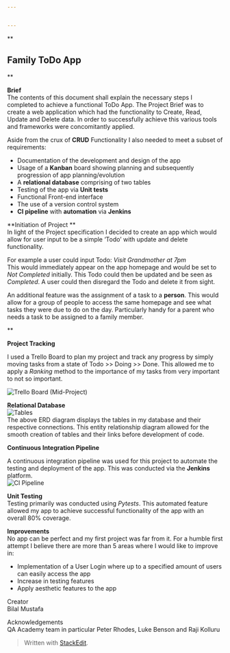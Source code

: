 ```yaml
---


---
```


<p>**</p>
<h2 id="family-todo-app">Family ToDo App</h2>
<p>**</p>
<p><strong>Brief</strong><br>
The contents of this document shall explain the necessary steps I completed to achieve a functional ToDo App. The Project Brief was to create a web application which had the functionality to Create, Read, Update and Delete data. In order to successfully achieve this various tools and frameworks were concomitantly applied.</p>
<p>Aside from the crux of <strong>CRUD</strong> Functionality I also needed to meet a subset of requirements:</p>
<ul>
<li>Documentation of the development and design of the app</li>
<li>Usage of a <strong>Kanban</strong> board showing planning and subsequently progression of app planning/evolution</li>
<li>A <strong>relational database</strong> comprising of two tables</li>
<li>Testing of the app via <strong>Unit tests</strong></li>
<li>Functional Front-end interface</li>
<li>The use of a version control system</li>
<li><strong>CI pipeline</strong> with <strong>automation</strong> via <strong>Jenkins</strong></li>
</ul>
<p>**Initiation of Project **<br>
In light of the Project specification I decided to create an app which would allow for user input to be a simple ‘Todo’ with update and delete functionality.</p>
<p>For example a user could input Todo: <em>Visit Grandmother at 7pm</em><br>
This would immediately appear on the app homepage and would be set to <em>Not Completed</em> initially. This Todo could then be updated and be seen as <em>Completed</em>. A user could then disregard the Todo and delete it from sight.</p>
<p>An additional feature was the assignment of a task to a <strong>person</strong>. This would allow for a group of people to access the same homepage and see what tasks they were due to do on the day. Particularly handy for a parent who needs a task to be assigned to a family member.</p>
<p>**</p>
<p><strong>Project Tracking</strong></p>
<p>I used a Trello Board to plan my project and track any progress by simply moving tasks from a state of Todo &gt;&gt; Doing &gt;&gt; Done. This allowed me to apply a <em>Ranking</em> method to the importance of my tasks from very important to not so important.</p>
<p><img src="https://photos.app.goo.gl/3sAmzRTzCnohjkVo8" alt="Trello Board (Mid-Project)"></p>
<p><strong>Relational Database</strong><br>
<img src="https://photos.app.goo.gl/gWY56zfQJ2exqWS97" alt="Tables"><br>
The above ERD  diagram displays the tables in my database and their respective connections. This entity relationship diagram allowed for the smooth creation of tables and their links before development of code.</p>
<p><strong>Continuous Integration Pipeline</strong></p>
<p>A continuous integration pipeline was used for this project to automate the testing and deployment of the app. This was conducted via the <strong>Jenkins</strong> platform.<br>
<img src="https://photos.app.goo.gl/f2x7A6ZmZ7SThav27" alt="CI Pipeline"></p>
<p><strong>Unit Testing</strong><br>
Testing primarily was conducted using <em>Pytests</em>. This automated feature allowed my app to achieve successful functionality of the app with an overall 80% coverage.</p>
<p><strong>Improvements</strong><br>
No app can be perfect and my first project was far from it. For a humble first attempt I believe there are more than 5 areas where I would like to improve in:</p>
<ul>
<li>Implementation of a User Login where up to a specified amount of users can easily access the app</li>
<li>Increase in testing features</li>
<li>Apply aesthetic features to the app</li>
</ul>
<p>Creator<br>
Bilal Mustafa</p>
<p>Acknowledgements<br>
QA Academy team in particular Peter Rhodes, Luke Benson and Raji Kolluru</p>
<blockquote>
<p>Written with <a href="https://stackedit.io/">StackEdit</a>.</p>
</blockquote>

